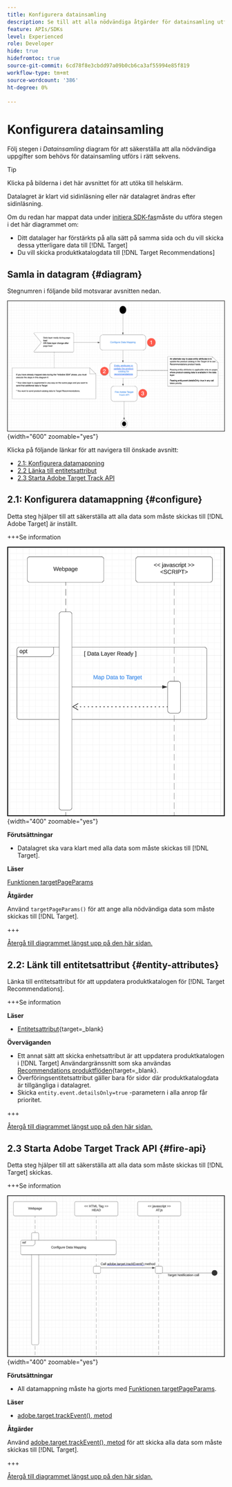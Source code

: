 ```yaml
---
title: Konfigurera datainsamling
description: Se till att alla nödvändiga åtgärder för datainsamling utförs i rätt sekvens.
feature: APIs/SDKs
level: Experienced
role: Developer
hide: true
hidefromtoc: true
source-git-commit: 6cd78f8e3cbdd97a09b0cb6ca3af55994e85f819
workflow-type: tm+mt
source-wordcount: '386'
ht-degree: 0%

---
```


# Konfigurera datainsamling

Följ stegen i *Datainsamling* diagram för att säkerställa att alla nödvändiga uppgifter som behövs för datainsamling utförs i rätt sekvens.

>[!TIP]
>
>Klicka på bilderna i det här avsnittet för att utöka till helskärm.

Datalagret är klart vid sidinläsning eller när datalagret ändras efter sidinläsning.

Om du redan har mappat data under [initiera SDK-fas](/help/dev/patterns/recs-atjs/initialize-sdk.md)måste du utföra stegen i det här diagrammet om:

* Ditt datalager har förstärkts på alla sätt på samma sida och du vill skicka dessa ytterligare data till [!DNL Target]
* Du vill skicka produktkatalogdata till [!DNL Target Recommendations]

## Samla in datagram {#diagram}

Stegnumren i följande bild motsvarar avsnitten nedan.

![Datainsamlingsdiagram](/help/dev/patterns/recs-atjs/assets/data-collection-diagram.png){width="600" zoomable="yes"}

Klicka på följande länkar för att navigera till önskade avsnitt:

* [2.1: Konfigurera datamappning](#configure)
* [2.2 Länka till entitetsattribut](#entity-attributes)
* [2.3 Starta Adobe Target Track API](#fire-api)

## 2.1: Konfigurera datamappning {#configure}

Detta steg hjälper till att säkerställa att alla data som måste skickas till [!DNL Adobe Target] är inställt.

+++Se information

![Konfigurera datamappningsdiagram](/help/dev/patterns/recs-atjs/assets/cofigure-data-mapping.png){width="400" zoomable="yes"}

**Förutsättningar**

* Datalagret ska vara klart med alla data som måste skickas till [!DNL Target].

**Läser**

[Funktionen targetPageParams](/help/dev/implement/client-side/atjs/atjs-functions/targetpageparams.md)

**Åtgärder**

Använd `targetPageParams()` för att ange alla nödvändiga data som måste skickas till [!DNL Target].

+++

[Återgå till diagrammet längst upp på den här sidan.](#diagram)

## 2.2: Länk till entitetsattribut {#entity-attributes}

Länka till entitetsattribut för att uppdatera produktkatalogen för [!DNL Target Recommendations].

+++Se information

**Läser**

* [Entitetsattribut](https://experienceleague.adobe.com/docs/target/using/recommendations/entities/entity-attributes.html){target=_blank}

**Överväganden**

* Ett annat sätt att skicka enhetsattribut är att uppdatera produktkatalogen i [!DNL Target] Användargränssnitt som ska användas [Recommendations produktflöden](https://experienceleague.adobe.com/docs/target/using/recommendations/entities/feeds.html){target=_blank}.
* Överföringsentitetsattribut gäller bara för sidor där produktkatalogdata är tillgängliga i datalagret.
* Skicka `entity.event.detailsOnly=true` -parametern i alla anrop får prioritet.

+++

[Återgå till diagrammet längst upp på den här sidan.](#diagram)

## 2.3 Starta Adobe Target Track API {#fire-api}

Detta steg hjälper till att säkerställa att alla data som måste skickas till [!DNL Target] skickas.

+++Se information

![Fire Adobe Target Track API-diagram](/help/dev/patterns/recs-atjs/assets/fire-track-api.png){width="400" zoomable="yes"}

**Förutsättningar**

* All datamappning måste ha gjorts med [Funktionen targetPageParams](/help/dev/implement/client-side/atjs/atjs-functions/targetpageparams.md).

**Läser**

* [adobe.target.trackEvent(), metod](/help/dev/implement/client-side/atjs/atjs-functions/adobe-target-trackevent.md)

**Åtgärder**

Använd [adobe.target.trackEvent(), metod](/help/dev/implement/client-side/atjs/atjs-functions/adobe-target-trackevent.md) för att skicka alla data som måste skickas till [!DNL Target].

+++

[Återgå till diagrammet längst upp på den här sidan.](#diagram)

